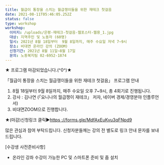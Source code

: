 ```yaml
---
title: 월급이 통장을 스치는 월급쟁이들을 위한 재테크 첫걸음
date: 2021-08-11T05:46:05.252Z
status: false
type: workshop
workshop:
  이미지: /uploads/은평-재테크-첫걸음-웹포스터-웹용_1.jpg
  대상: 지역주민 및 노동자 (60명)
  일시: 2021년 8월 18일부터  9월 8일까지, 매주 수요일 저녁 7~9시
  장소: 비대면 온라인 강의 (ZOOM)
  신청기간: 2021년 8월 11일~8월 17일
  문의: 노동복지팀 02-6952-1874
---
```

★ 프로그램 마감되었습니다.(^0^)★

「월급이 통장을 스치는 월급쟁이들을 위한 재테크 첫걸음」 프로그램 안내 

1. 8월 18일부터 9월 8일까지, 매주 수요일 오후 7~9시, 총 4회기로 진행됩니다.
2. 강사 : 김나연 (「요니나의 월급쟁이 재테크」 저자, 네이버 경제/경영분야 인플루언서)
3. 비대면ZOOM으로 진행합니다.

 ★(마감)신청링크 클릭▶[](<1. https://forms.gle/MdfAxEuKvu3qFNpd9>)[](<1. https://forms.gle/MdfAxEuKvu3qFNpd9>)[https ://forms.gle/MdfAxEuKvu3qFNpd9](https://forms.gle/MdfAxEuKvu3qFNpd9)

 많은 관심과 참여 부탁드립니다.  신청자분들께는 강의 전 별도로 링크 안내 문자를 보내드립니다.

 \[수강생 사전준비사항]

* 온라인 강좌 수강이 가능한 PC 및 스마트폰 준비 및 줌 설치